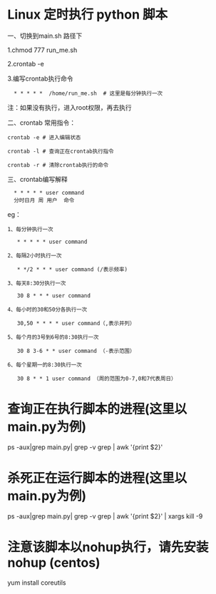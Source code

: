 # Linux 定时执行 python 脚本

一、切换到main.sh 路径下

   1.chmod 777 run_me.sh

   2.crontab -e

   3.编写crontab执行命令
    
      * * * * *  /home/run_me.sh  # 这里是每分钟执行一次

   注：如果没有执行，进入root权限，再去执行


二、crontab 常用指令：
    
    crontab -e # 进入编辑状态
    
    crontab -l # 查询正在crontab执行指令
    
    crontab -r # 清除crontab执行的命令
    
三、crontab编写解释
   
      * * * * * user command 
      分时日月 周 用户  命令
   

eg：
    
    1、每分钟执行一次
       
       * * * * * user command
    
    2、每隔2小时执行一次
       
       * */2 * * * user command (/表示频率)
    
    3、每天8:30分执行一次
       
       30 8 * * * user command
    
    4、每小时的30和50分各执行一次
       
       30,50 * * * * user command（,表示并列）
    
    5、每个月的3号到6号的8:30执行一次
       
       30 8 3-6 * * user command （-表示范围）
    
    6、每个星期一的8:30执行一次
       
       30 8 * * 1 user command （周的范围为0-7,0和7代表周日） 
       
       
       
# 查询正在执行脚本的进程(这里以main.py为例)

ps -aux|grep main.py| grep -v grep | awk '{print $2}'  

# 杀死正在运行脚本的进程(这里以main.py为例)

ps -aux|grep main.py| grep -v grep | awk '{print $2}' | xargs kill -9
    
# 注意该脚本以nohup执行，请先安装nohup (centos)

yum install coreutils 
